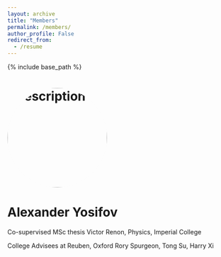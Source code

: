 ```yaml
---
layout: archive
title: "Members"
permalink: /members/
author_profile: False
redirect_from:
  - /resume
---
```


{% include base_path %}


# <img src="/images/profile.jpg" alt="Description" style="border-radius: 50%; box-shadow: 0 0px 1px rgba(0, 0, 0, 0.02); border: 0px solid #ccc; width: 225px;">
# Alexander Yosifov


Co-supervised MSc thesis
Victor Renon, Physics, Imperial College

College Advisees at Reuben, Oxford
Rory Spurgeon, Tong Su, Harry Xi 
